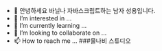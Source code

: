 - 👋 안녕하세요 바닐나 자바스크립트하는 남자 성용입니다.
- 👀 I’m interested in ...
- 🌱 I’m currently learning ...
- 💞️ I’m looking to collaborate on ...
- 📫 How to reach me ...
###물나비 스튜디오
